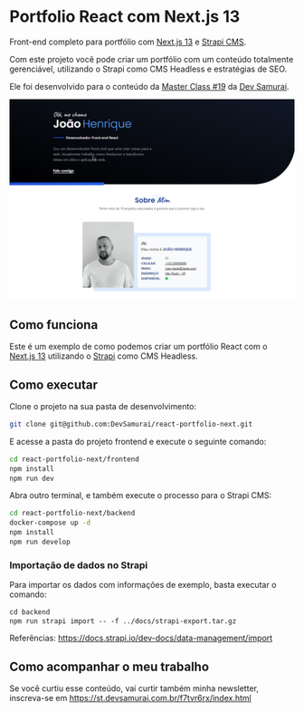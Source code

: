 # Portfolio React com Next.js 13

Front-end completo para portfólio com [Next.js 13](https://nextjs.org/docs) e [Strapi CMS](https://docs.strapi.io/).

Com este projeto você pode criar um portfólio com um conteúdo totalmente gerenciável, utilizando o Strapi como CMS Headless e estratégias de SEO.

Ele foi desenvolvido para o conteúdo da [Master Class #19](https://www.youtube.com/@DevSamurai) da [Dev Samurai](https://devsamurai.com.br).

![](./docs/screenshot.png)

## Como funciona

Este é um exemplo de como podemos criar um portfólio React com o [Next.js 13](https://nextjs.org/docs) utilizando o [Strapi](https://docs.strapi.io/) como CMS Headless.

## Como executar

Clone  o projeto na sua pasta de desenvolvimento:

```sh
git clone git@github.com:DevSamurai/react-portfolio-next.git
```

E acesse a pasta do projeto frontend e execute o seguinte comando:

```sh
cd react-portfolio-next/frontend
npm install
npm run dev
```

Abra outro terminal, e também execute o processo para o Strapi CMS:

```sh
cd react-portfolio-next/backend
docker-compose up -d
npm install
npm run develop
```

### Importação de dados no Strapi

Para importar os dados com informações de exemplo, basta executar o comando:

```shell
cd backend
npm run strapi import -- -f ../docs/strapi-export.tar.gz
```

Referências: <https://docs.strapi.io/dev-docs/data-management/import>

## Como acompanhar o meu trabalho

Se você curtiu esse conteúdo, vai curtir também minha newsletter, inscreva-se em <https://st.devsamurai.com.br/f7tvr6rx/index.html>
